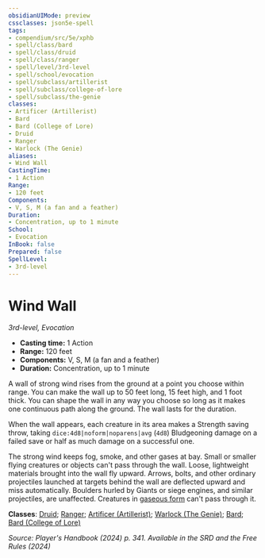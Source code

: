 ```yaml
---
obsidianUIMode: preview
cssclasses: json5e-spell
tags:
- compendium/src/5e/xphb
- spell/class/bard
- spell/class/druid
- spell/class/ranger
- spell/level/3rd-level
- spell/school/evocation
- spell/subclass/artillerist
- spell/subclass/college-of-lore
- spell/subclass/the-genie
classes:
- Artificer (Artillerist)
- Bard
- Bard (College of Lore)
- Druid
- Ranger
- Warlock (The Genie)
aliases:
- Wind Wall
CastingTime: 
- 1 Action
Range:
- 120 feet
Components:
- V, S, M (a fan and a feather)
Duration:
- Concentration, up to 1 minute
School:
- Evocation
InBook: false
Prepared: false
SpellLevel:
- 3rd-level
---
```

# Wind Wall
*3rd-level, Evocation*  


- **Casting time:** 1 Action
- **Range:** 120 feet
- **Components:** V, S, M (a fan and a feather)
- **Duration:** Concentration, up to 1 minute

A wall of strong wind rises from the ground at a point you choose within range. You can make the wall up to 50 feet long, 15 feet high, and 1 foot thick. You can shape the wall in any way you choose so long as it makes one continuous path along the ground. The wall lasts for the duration.

When the wall appears, each creature in its area makes a Strength saving throw, taking `dice:4d8|noform|noparens|avg` (`4d8`) Bludgeoning damage on a failed save or half as much damage on a successful one.

The strong wind keeps fog, smoke, and other gases at bay. Small or smaller flying creatures or objects can't pass through the wall. Loose, lightweight materials brought into the wall fly upward. Arrows, bolts, and other ordinary projectiles launched at targets behind the wall are deflected upward and miss automatically. Boulders hurled by Giants or siege engines, and similar projectiles, are unaffected. Creatures in [gaseous form](/3-Mechanics/CLI/spells/gaseous-form-xphb.md) can't pass through it.

**Classes**: [Druid](/3-Mechanics/CLI/lists/list-spells-classes-druid.md); [Ranger](/3-Mechanics/CLI/lists/list-spells-classes-ranger.md); [Artificer (Artillerist)](/3-Mechanics/CLI/lists/list-spells-classes-artillerist-tce.md "subclass=TCE;class=TCE"); [Warlock (The Genie)](/3-Mechanics/CLI/lists/list-spells-classes-the-genie-tce.md "subclass=TCE;class=XPHB"); [Bard](/3-Mechanics/CLI/lists/list-spells-classes-bard.md); [Bard (College of Lore)](/3-Mechanics/CLI/lists/list-spells-classes-college-of-lore-xphb.md "subclass=XPHB;class=XPHB")

*Source: Player's Handbook (2024) p. 341. Available in the <span title='Systems Reference Document (5.2)'>SRD</span> and the Free Rules (2024)*